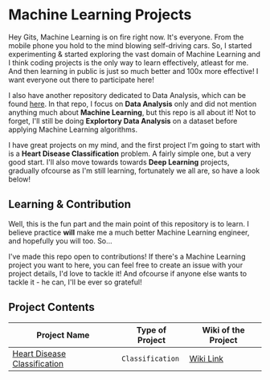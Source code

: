 # Machine Learning Projects

Hey Gits, Machine Learning is on fire right now. It's everyone. From the mobile phone you hold to the mind blowing self-driving cars. So, I started experimenting & started exploring the vast domain of Machine Learning and I think coding projects is the only way to learn effectively, atleast for me. And then learning in public is just so much better and 100x more effective! I want everyone out there to participate here!

I also have another repository dedicated to Data Analysis, which can be found [here](https://github.com/muhammadanas0716/Data-Science-Projects---EDA). In that repo, I focus on **Data Analysis** only and did not mention anything much about **Machine Learning**, but this repo is all about it! Not to forget, I'll still
be doing **Explortory Data Analysis** on a dataset before applying Machine Learning algorithms. 

I have great projects on my mind, and the first project I'm going to start with is a **Heart Disease Classification** problem. A fairly simple one, but a very good start. I'll also move towards towards **Deep Learning** projects, gradually ofcourse as I'm still learning, fortunately we all are, so have a look below!

## Learning & Contribution
Well, this is the fun part and the main point of this repository is to learn. I believe practice **will** make me a much better Machine Learning engineer, and hopefully you will too. So...

I've made this repo open to contributions! If there's a Machine Learning project you want to here, you can feel free to create an issue with your project details, I'd love to tackle it! And ofcourse if anyone else wants to tackle it - he can, I'll be ever so grateful!

## Project Contents
|  Project Name                                                                                                                                     |Type of Project                                |Wiki of the  Project                                                                                                      |
|---------------------------------------------------------------------------------------------------------------------------------------------------|-----------------------------------------------|--------------------------------------------------------------------------------------------------------------------------|
|[Heart Disease Classification](https://github.com/muhammadanas0716/Machine-Learning-Projects-101/tree/main/Heart%20Disease%20Classification)       | `Classification`                              | [Wiki Link](https://github.com/muhammadanas0716/Machine-Learning-Projects-101/wiki/Heart-Analysis-Classification-Problem)|






